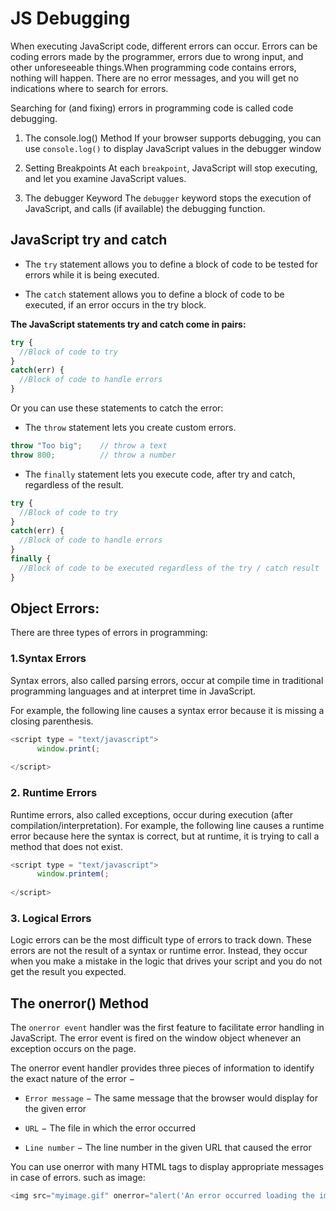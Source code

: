 # JS Debugging
When executing JavaScript code, different errors can occur.
Errors can be coding errors made by the programmer, errors due to wrong input, and other unforeseeable things.When programming code contains errors, nothing will happen. There are no error messages, and you will get no indications where to search for errors.

Searching for (and fixing) errors in programming code is called code debugging.

1. The console.log() Method
If your browser supports debugging, you can use `console.log()` to display JavaScript values in the debugger window

2. Setting Breakpoints
At each `breakpoint`, JavaScript will stop executing, and let you examine JavaScript values.

3. The debugger Keyword
The `debugger` keyword stops the execution of JavaScript, and calls (if available) the debugging function.

## JavaScript try and catch
- The `try` statement allows you to define a block of code to be tested for errors while it is being executed.

- The `catch` statement allows you to define a block of code to be executed, if an error occurs in the try block.

**The JavaScript statements try and catch come in pairs:**
```javascript
try {
  //Block of code to try
}
catch(err) {
  //Block of code to handle errors
}
```

Or you can use these statements to catch the error:

- The `throw` statement lets you create custom errors.
```javascript
throw "Too big";    // throw a text
throw 800;          // throw a number
```

- The `finally` statement lets you execute code, after try and catch, regardless of the result.
```javascript
try {
  //Block of code to try
}
catch(err) {
  //Block of code to handle errors
}
finally {
  //Block of code to be executed regardless of the try / catch result
}
```

## Object Errors:
There are three types of errors in programming:

### 1.Syntax Errors
Syntax errors, also called parsing errors, occur at compile time in traditional programming languages and at interpret time in JavaScript.

For example, the following line causes a syntax error because it is missing a closing parenthesis.

```javascript
<script type = "text/javascript">
      window.print(;
   
</script>

```

### 2. Runtime Errors
Runtime errors, also called exceptions, occur during execution (after compilation/interpretation). For example, the following line causes a runtime error because here the syntax is correct, but at runtime, it is trying to call a method that does not exist.

```javascript
<script type = "text/javascript">
      window.printem(;
   
</script>

```
### 3. Logical Errors
Logic errors can be the most difficult type of errors to track down. These errors are not the result of a syntax or runtime error. Instead, they occur when you make a mistake in the logic that drives your script and you do not get the result you expected.

## The onerror() Method
The `onerror event` handler was the first feature to facilitate error handling in JavaScript. The error event is fired on the window object whenever an exception occurs on the page.


The onerror event handler provides three pieces of information to identify the exact nature of the error −

- `Error message` − The same message that the browser would display for the given error

- `URL` − The file in which the error occurred

- `Line number` − The line number in the given URL that caused the error

You can use onerror with many HTML tags to display appropriate messages in case of errors. such as image:
```javascript
<img src="myimage.gif" onerror="alert('An error occurred loading the image.')" />
```